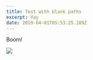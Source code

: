 ```yaml
---
title: Test with blank paths
excerpt: Yay
date: 2019-04-01T05:53:25.109Z
---
```


Boom!

![](/images/15585046_211036112638782_7941077921733888718_o.jpg)
